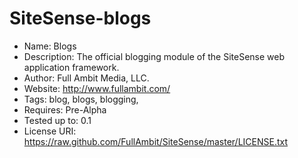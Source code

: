 SiteSense-blogs
===============
 - Name: Blogs
 - Description: The official blogging module of the SiteSense web application framework.
 - Author: Full Ambit Media, LLC.
 - Website: http://www.fullambit.com/
 - Tags: blog, blogs, blogging, 
 - Requires: Pre-Alpha
 - Tested up to: 0.1
 - License URI: https://raw.github.com/FullAmbit/SiteSense/master/LICENSE.txt